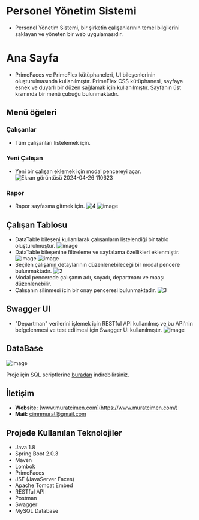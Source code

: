 # Personel Yönetim Sistemi
*  Personel Yönetim Sistemi, bir şirketin çalışanlarının temel bilgilerini saklayan ve yöneten bir web uygulamasıdır.

# Ana Sayfa
*  PrimeFaces ve PrimeFlex kütüphaneleri, UI bileşenlerinin oluşturulmasında kullanılmıştır. PrimeFlex CSS kütüphanesi, sayfaya esnek ve duyarlı bir düzen sağlamak için kullanılmıştır.
Sayfanın üst kısmında bir menü çubuğu bulunmaktadır. 
## Menü öğeleri
### Çalışanlar  
*  Tüm çalışanları listelemek için.
### Yeni Çalışan
*  Yeni bir çalışan eklemek için modal pencereyi açar.
![Ekran görüntüsü 2024-04-26 110623](https://github.com/muratcimen/personnel-management-system/assets/41141844/bc0836c1-222c-4d34-b29a-b73868c1550d)
### Rapor 
*  Rapor sayfasına gitmek için.
![4](https://github.com/muratcimen/personnel-management-system/assets/41141844/ee4d09d3-4c36-424a-b39f-f54132bdb370)
![image](https://github.com/muratcimen/personnel-management-system/assets/41141844/44e57669-e6f3-46ee-9823-bec444a642cc)
## Çalışan Tablosu
*  DataTable bileşeni kullanılarak çalışanların listelendiği bir tablo oluşturulmuştur. 
![image](https://github.com/muratcimen/personnel-management-system/assets/41141844/3cfa6fe9-c35f-4b6c-9237-23e7cfc46ad6)
*  DataTable bileşenine filtreleme ve sayfalama özellikleri eklenmiştir.
![image](https://github.com/muratcimen/personnel-management-system/assets/41141844/aefcf66e-d114-420d-89f3-59ed963e2930)
![image](https://github.com/muratcimen/personnel-management-system/assets/41141844/08a0c145-6d8b-42cb-b67f-e4c48142fff2)
*  Seçilen çalışanın detaylarının düzenlenebileceği bir modal pencere bulunmaktadır.
![2](https://github.com/muratcimen/personnel-management-system/assets/41141844/0dc15283-9c77-4c7a-93e0-f037380ac53b)
*  Modal pencerede çalışanın adı, soyadı, departmanı ve maaşı düzenlenebilir.
*  Çalışanın silinmesi için bir onay penceresi bulunmaktadır.
![3](https://github.com/muratcimen/personnel-management-system/assets/41141844/ae9ac68f-ce14-4442-bebe-dc5515b9f6b4)
## Swagger UI
* "Departman" verilerini işlemek için RESTful API kullanılmış ve bu API'nin belgelenmesi ve test edilmesi için Swagger UI kullanılmıştır.
![image](https://github.com/muratcimen/personnel-management-system/assets/41141844/ac1e782b-f4a9-4089-b06b-14558a75ade3)

## DataBase
![image](https://github.com/muratcimen/personnel-management-system/assets/41141844/51d79ed8-1a75-40ba-8bd2-6658c8a14e1a)

Proje için SQL scriptlerine [buradan](<>) indirebilirsiniz.
## İletişim

- **Website:** [www.muratcimen.com](https://www.muratcimen.com/)
- **Mail:** cimnmurat@gmail.com

## Projede Kullanılan Teknolojiler

- Java 1.8
- Spring Boot 2.0.3
- Maven
- Lombok
- PrimeFaces
- JSF (JavaServer Faces)
- Apache Tomcat Embed
- RESTful API
- Postman
- Swagger 
- MySQL Database






